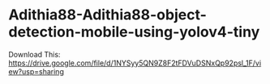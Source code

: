 # Adithia88-Adithia88-object-detection-mobile-using-yolov4-tiny




Download This: https://drive.google.com/file/d/1NYSyy5QN9Z8F2tFDVuDSNxQp92psl_1F/view?usp=sharing
